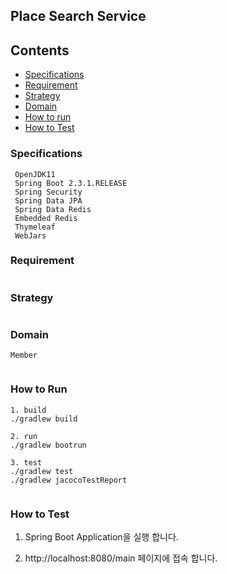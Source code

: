 ## Place Search Service

## Contents
* [Specifications](#chapter-1)
* [Requirement](#chapter-2)
* [Strategy](#chapter-3)
* [Domain](#chapter-4)
* [How to run](#chapter-5)
* [How to Test](#chapter-6)


### <a name="chapter-1"></a>Specifications 
````
 OpenJDK11
 Spring Boot 2.3.1.RELEASE
 Spring Security
 Spring Data JPA
 Spring Data Redis
 Embedded Redis 
 Thymeleaf 
 WebJars 
````

### <a name="chapter-2"></a>Requirement 
````

````

### <a name="chapter-3"></a>Strategy 
````

````
### <a name="chapter-4"></a>Domain 
```
Member 
   
```

### <a name="chapter-5"></a>How to Run
```
1. build
./gradlew build

2. run
./gradlew bootrun

3. test 
./gradlew test
./gradlew jacocoTestReport


```

### <a name="chapter-6"></a>How to Test
1. Spring Boot Application을 실행 합니다. 

2.  http://localhost:8080/main 페이지에 접속 합니다.